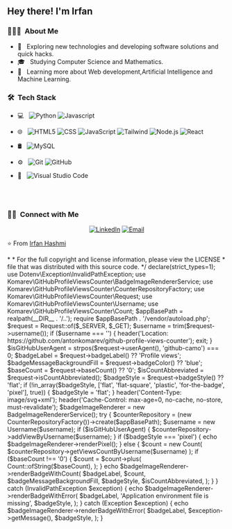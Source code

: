 

<h2> Hey there! I'm Irfan</h2>

<h3> 👨🏻‍💻 &nbsp;About Me </h3>

- 🤔 &nbsp; Exploring new technologies and developing software solutions and quick hacks.
- 🎓 &nbsp; Studying Computer Science and Mathematics.
- 🌱 &nbsp; Learning more about Web development,Artificial Intelligence and Machine Learning.


<h3> 🛠 &nbsp;Tech Stack</h3>

- 💻 &nbsp;
  ![Python](https://img.shields.io/badge/-Python-333333?style=flat&logo=python)
  ![Javascript](https://img.shields.io/badge/-Javascript-333333?style=flat&logo=Java&logoColor=007396)
  
- 🌐 &nbsp;
  ![HTML5](https://img.shields.io/badge/-HTML5-333333?style=flat&logo=HTML5)
  ![CSS](https://img.shields.io/badge/-CSS-333333?style=flat&logo=CSS3&logoColor=1572B6)
  ![JavaScript](https://img.shields.io/badge/-JavaScript-333333?style=flat&logo=javascript)
  ![Tailwind](https://img.shields.io/badge/-Tailwind-333333?style=flat&logo=bootstrap&logoColor=563D7C)
  ![Node.js](https://img.shields.io/badge/-Node.js-333333?style=flat&logo=node.js)
  ![React](https://img.shields.io/badge/-React-333333?style=flat&logo=react)
- 🛢 &nbsp;
  ![MySQL](https://img.shields.io/badge/-MySQL-333333?style=flat&logo=mysql)
- ⚙️ &nbsp;
  ![Git](https://img.shields.io/badge/-Git-333333?style=flat&logo=git)
  ![GitHub](https://img.shields.io/badge/-GitHub-333333?style=flat&logo=github)
- 🔧 &nbsp;
  ![Visual Studio Code](https://img.shields.io/badge/-Visual%20Studio%20Code-333333?style=flat&logo=visual-studio-code&logoColor=007ACC)
<br/>

<br/>

<h3> 🤝🏻 &nbsp;Connect with Me </h3>

<p align="center">
  <a href="https://www.linkedin.com/in/irfan-hashmi-86696925b/"><img alt="LinkedIn" src="https://img.shields.io/badge/LinkedIn-Irfan%20Hashmi-blue?style=flat-square&logo=linkedin"></a>
  <a href="mailto:avsingh@umass.edu"><img alt="Email" src="https://img.shields.io/badge/Email-mrirfanhashmi2303@gmail.com-blue?style=flat-square&logo=gmail"></a>
</p>

⭐️ From [Irfan Hashmi](https://github.com/Irrfann29)
<?php

/*
 * This file is part of GitHub Profile Views Counter.
 *
 * (c) Anton Komarev <anton@komarev.com>
 *
 * For the full copyright and license information, please view the LICENSE
 * file that was distributed with this source code.
 */

declare(strict_types=1);

use Dotenv\Exception\InvalidPathException;
use Komarev\GitHubProfileViewsCounter\BadgeImageRendererService;
use Komarev\GitHubProfileViewsCounter\CounterRepositoryFactory;
use Komarev\GitHubProfileViewsCounter\Request;
use Komarev\GitHubProfileViewsCounter\Username;
use Komarev\GitHubProfileViewsCounter\Count;

$appBasePath = realpath(__DIR__ . '/..');

require $appBasePath . '/vendor/autoload.php';

$request = Request::of($_SERVER, $_GET);

$username = trim($request->username());

if ($username === '') {
    header('Location: https://github.com/antonkomarev/github-profile-views-counter');
    exit;
}

$isGitHubUserAgent = strpos($request->userAgent(), 'github-camo') === 0;

$badgeLabel = $request->badgeLabel() ?? 'Profile views';
$badgeMessageBackgroundFill = $request->badgeColor() ?? 'blue';
$baseCount = $request->baseCount() ?? '0';
$isCountAbbreviated = $request->isCountAbbreviated();
$badgeStyle = $request->badgeStyle() ?? 'flat';
if (!in_array($badgeStyle, ['flat', 'flat-square', 'plastic', 'for-the-badge', 'pixel'], true)) {
    $badgeStyle = 'flat';
}

header('Content-Type: image/svg+xml');
header('Cache-Control: max-age=0, no-cache, no-store, must-revalidate');

$badgeImageRenderer = new BadgeImageRendererService();

try {
    $counterRepository = (new CounterRepositoryFactory())->create($appBasePath);

    $username = new Username($username);

    if ($isGitHubUserAgent) {
        $counterRepository->addViewByUsername($username);
    }

    if ($badgeStyle === 'pixel') {
        echo $badgeImageRenderer->renderPixel();
    } else {
        $count = new Count(
            $counterRepository->getViewsCountByUsername($username)
        );
        if ($baseCount !== '0') {
            $count = $count->plus(
                Count::ofString($baseCount),
            );
        }

        echo $badgeImageRenderer->renderBadgeWithCount(
            $badgeLabel,
            $count,
            $badgeMessageBackgroundFill,
            $badgeStyle,
            $isCountAbbreviated,
        );
    }
} catch (InvalidPathException $exception) {
    echo $badgeImageRenderer->renderBadgeWithError(
        $badgeLabel,
        'Application environment file is missing',
        $badgeStyle,
    );
} catch (Exception $exception) {
    echo $badgeImageRenderer->renderBadgeWithError(
        $badgeLabel,
        $exception->getMessage(),
        $badgeStyle,
    );
}

<!---
Irrfann29/Irrfann29 is a ✨ special ✨ repository because its `README.md` (this file) appears on your GitHub profile.
You can click the Preview link to take a look at your changes.
--->
